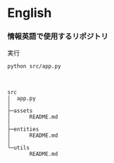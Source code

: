 # English
### 情報英語で使用するリポジトリ

実行
```
python src/app.py
```
<br>

```
src
│  app.py
│
├─assets
│      README.md
│
├─entities
│      README.md
│
└─utils
       README.md
```
